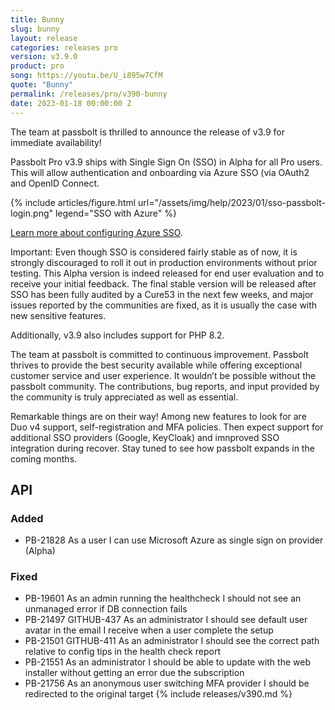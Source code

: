 ```yaml
---
title: Bunny
slug: bunny
layout: release
categories: releases pro
version: v3.9.0
product: pro
song: https://youtu.be/U_i895w7CfM
quote: "Bunny"
permalink: /releases/pro/v390-bunny
date: 2023-01-18 00:00:00 Z
---
```

The team at passbolt is thrilled to announce the release of v3.9 for immediate availability!

Passbolt Pro v3.9 ships with Single Sign On (SSO) in Alpha for all Pro users. This will allow authentication 
and onboarding via Azure SSO (via OAuth2 and OpenID Connect. 

{% include articles/figure.html
url="/assets/img/help/2023/01/sso-passbolt-login.png"
legend="SSO with Azure"
%}

[Learn more about configuring Azure SSO](/configure/sso/azure).

Important: Even though SSO is considered fairly stable as of now, it is strongly discouraged to roll it out in 
production environments without prior testing. This Alpha version is indeed released for end user evaluation and to 
receive your initial feedback. The final stable version will be released after SSO has been fully audited by a 
Cure53 in the next few weeks, and major issues reported by the communities are fixed, as it is usually the case with 
new sensitive features.

Additionally, v3.9 also includes support for PHP 8.2.

The team at passbolt is committed to continuous improvement. Passbolt thrives to provide the best security available 
while offering exceptional customer service and user experience. It wouldn’t be possible without the passbolt 
community. The contributions, bug reports, and input provided by the community is truly appreciated as well as 
essential.

Remarkable things are on their way! Among new features to look for are Duo v4 support, self-registration and MFA policies. 
Then expect support for additional SSO providers (Google, KeyCloak) and imnproved SSO integration during recover.
Stay tuned to see how passbolt expands in the coming months.

## API
### Added
- PB-21828 As a user I can use Microsoft Azure as single sign on provider (Alpha)

### Fixed
- PB-19601 As an admin running the healthcheck I should not see an unmanaged error if DB connection fails
- PB-21497 GITHUB-437 As an administrator I should see default user avatar in the email I receive when a user complete the setup
- PB-21501 GITHUB-411 As an administrator I should see the correct path relative to config tips in the health check report
- PB-21551 As an administrator I should be able to update with the web installer without getting an error due the subscription
- PB-21756 As an anonymous user switching MFA provider I should be redirected to the original target
{% include releases/v390.md %}